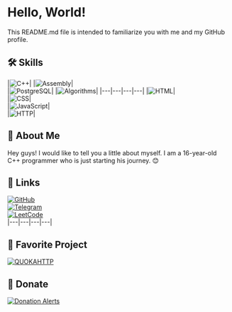 # Hello, World!

This README.md file is intended to familiarize you with me and my GitHub profile.

## 🛠 Skills

|![C++](https://img.shields.io/badge/C%2B%2B-00599C?style=for-the-badge&logo=c%2B%2B&logoColor=white)|
|![Assembly](https://img.shields.io/badge/Assembly-525252?style=for-the-badge&logo=assemblyscript&logoColor=white)|  
|![PostgreSQL](https://img.shields.io/badge/PostgreSQL-336791?style=for-the-badge&logo=postgresql&logoColor=white)| 
|![Algorithms](https://img.shields.io/badge/Algorithms-ff69b4?style=for-the-badge)|
|---|---|---|---|
|![HTML](https://img.shields.io/badge/HTML-E34F26?style=for-the-badge&logo=html5&logoColor=white)|  
|![CSS](https://img.shields.io/badge/CSS-1572B6?style=for-the-badge&logo=css3&logoColor=white)|  
|![JavaScript](https://img.shields.io/badge/JavaScript-F7DF1E?style=for-the-badge&logo=javascript&logoColor=white)|  
|![HTTP](https://img.shields.io/badge/HTTP-00599C?style=for-the-badge&logo=http&logoColor=white)|  

## 🚀 About Me

Hey guys! I would like to tell you a little about myself. I am a 16-year-old C++ programmer who is just starting his journey. 😊

## 🔗 Links

[![GitHub](https://img.shields.io/badge/GitHub-181717?style=for-the-badge&logo=github&logoColor=white)](https://github.com/alt-enterssx)  
[![Telegram](https://img.shields.io/badge/Telegram-2CA5E0?style=for-the-badge&logo=telegram&logoColor=white)](https://t.me/your_telegram_username)  
[![LeetCode](https://img.shields.io/badge/LeetCode-FFA116?style=for-the-badge&logo=leetcode&logoColor=white)](https://leetcode.com/your_leetcode_username)  
|---|---|---|---|

## 💼 Favorite Project

[![QUOKAHTTP](https://img.shields.io/badge/QUOKAHTTP-8A2BE2?style=for-the-badge&logo=github&logoColor=white)](https://github.com/alt-enterssx/quoka_http)  

## 💸 Donate

[![Donation Alerts](https://img.shields.io/badge/Donation%20Alerts-FE5000?style=for-the-badge&logo=donationalerts&logoColor=white)](https://www.donationalerts.com/r/altenter)  
